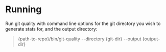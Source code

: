 # Running
Run git quality with command line options for the git directory you wish to generate stats for, and the output directory:
> {path-to-repo}/bin/git-quality --directory {git-dir} --output {output-dir}

